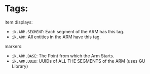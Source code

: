 # Tags:

item displays:
- `ik.ARM.SEGMENT`: Each segment of the ARM has this tag.
- `ik.ARM`: All entities in the ARM have this tag.

markers:
- `ik.ARM.BASE`: The Point from which the Arm Starts.
- `ik.ARM.UUID`: UUIDs of ALL THE SEGMENTS of the ARM (uses GU Library)
